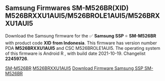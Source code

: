 <h2>Samsung Firmwares SM-M526BR(XID) M526BRXXU1AUI5/M526BROLE1AUI5/M526BRXXU1AUI5</h2>
Download the Samsung firmware for the ✅ <strong>Samsung SSP </strong> ⭐ <strong>SM-M526BR</strong> with product code <strong>XID</strong> <strong> from Indonesia</strong>. This firmware has version number PDA <strong>M526BRXXU1AUI5</strong> and CSC M526BROLE1AUI5. The operating system of this firmware is Android R , with build date 2021-10-19. Changelist <strong>22459726</strong>.


[SM-M526BR](https://samfirm.shop/samsung/model/SM-M526BR)
[M526BRXXU1AUI5](https://samfirm.shop/samsung/pda/M526BRXXU1AUI5)
[Download Firmware Samsung SSP SM-M526BR](https://samfirm.shop/samsung/firmware/475482)
